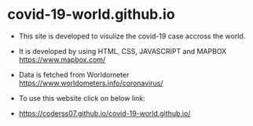 # covid-19-world.github.io

- This site is developed to visulize the covid-19 case accross the world.
- It is developed by using HTML, CSS, JAVASCRIPT and MAPBOX https://www.mapbox.com/
- Data is fetched from Worldometer https://www.worldometers.info/coronavirus/

- To use this website click on below link:
- https://coderss07.github.io/covid-19-world.github.io/
